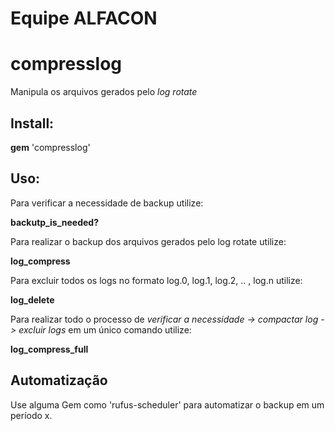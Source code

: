 <h1>
Equipe ALFACON
</h1>

<h1>
compresslog
</h1>

Manipula os arquivos gerados pelo _log rotate_

<h2>
Install:
</h2>

**gem** 'compresslog'

<h2>
Uso:
</h2>

Para verificar a necessidade de backup utilize:

**backutp_is_needed?**

Para realizar o backup dos arquivos gerados pelo log rotate utilize:

**log_compress**

Para excluir todos os logs no formato log.0, log.1, log.2, .. , log.n utilize:

**log_delete**

Para realizar todo o processo de _verificar a necessidade -> compactar log -> excluir logs_ em um único comando utilize:

**log_compress_full**


<h2>
Automatização
</h2>

Use alguma Gem como 'rufus-scheduler' para automatizar o backup em um período x.
